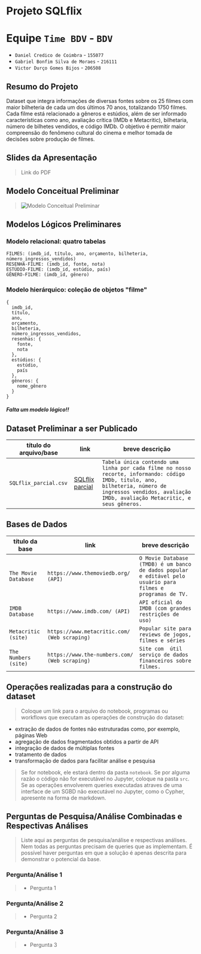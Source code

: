 # Projeto SQLflix

# Equipe `Time BDV` - `BDV`
* `Daniel Credico de Coimbra` - `155077`
* `Gabriel Bonfim Silva de Moraes` - `216111`
* `Victor Durço Gomes Bijos` - `206508`

## Resumo do Projeto
Dataset que integra informações de diversas fontes sobre os 25 filmes com maior bilheteria de cada um dos últimos 70 anos, totalizando 1750 filmes. Cada filme está relacionado a gêneros e estúdios, além de ser informado características como ano, avaliação crítica (IMDb e Metacritic), bilhetaria, número de bilhetes vendidos, e código IMDb. O objetivo é permitir maior compreensão do fenômeno cultural do cinema e melhor tomada de decisões sobre produção de filmes.

## Slides da Apresentação
> Link do PDF

## Modelo Conceitual Preliminar
> ![Modelo Conceitual Preliminar](assets/conceitual_trabalho.jpeg)

## Modelos Lógicos Preliminares
### Modelo relacional: quatro tabelas
~~~
FILMES: (imdb_id, título, ano, orçamento, bilheteria, número_ingressos_vendidos)
RESENHA-FILME: (imdb_id, fonte, nota)
ESTÚDIO-FILME: (imdb_id, estúdio, país)
GÊNERO-FILME: (imdb_id, gênero)
~~~

### Modelo hierárquico: coleção de objetos "filme"
~~~
{
  imdb_id,
  título,
  ano,
  orçamento,
  bilheteria,
  número_ingressos_vendidos,
  resenhas: {
    fonte,
    nota
  },
  estúdios: {
    estúdio,
    país
  },
  gêneros: {
    nome_gênero
  }
}
~~~



##### Falta um modelo lógico!!

## Dataset Preliminar a ser Publicado
título do arquivo/base | link | breve descrição
----- | ----- | -----
`SQLflix_parcial.csv` | [SQLflix parcial](data/processed/SQLflix_parcial.PNG) | `Tabela única contendo uma linha por cada filme no nosso recorte, informando: código IMDb, título, ano, bilheteria, número de ingressos vendidos, avaliação IMDb, avaliação Metacritic, e seus gêneros.`

## Bases de Dados

título da base | link | breve descrição
----- | ----- | -----
`The Movie Database` | `https://www.themoviedb.org/ (API)` | `O Movie Database (TMDB) é um banco de dados popular e editável pelo usuário para filmes e programas de TV.`
`IMDB Database` | `https://www.imdb.com/ (API)` | `API oficial do IMDB (com grandes restrições de uso)`
`Metacritic (site)` | `https://www.metacritic.com/ (Web scraping)` | `Popular site para reviews de jogos, filmes e séries`
`The Numbers (site)` | `https://www.the-numbers.com/ (Web scraping)` | `Site com  útil serviço de dados financeiros sobre filmes.`

## Operações realizadas para a construção do dataset

> Coloque um link para o arquivo do notebook, programas ou workflows que executam as operações de construção do dataset:
* extração de dados de fontes não estruturadas como, por exemplo, páginas Web
* agregação de dados fragmentados obtidos a partir de API
* integração de dados de múltiplas fontes
* tratamento de dados
* transformação de dados para facilitar análise e pesquisa

> Se for notebook, ele estará dentro da pasta `notebook`. Se por alguma razão o código não for executável no Jupyter, coloque na pasta `src`. Se as operações envolverem queries executadas atraves de uma interface de um SGBD não executável no Jupyter, como o Cypher, apresente na forma de markdown.

## Perguntas de Pesquisa/Análise Combinadas e Respectivas Análises

> Liste aqui as perguntas de pesquisa/análise e respectivas análises.
> Nem todas as perguntas precisam de queries que as implementam.
> É possível haver perguntas em que a solução é apenas descrita para
> demonstrar o potencial da base.
>
### Pergunta/Análise 1
> * Pergunta 1


### Pergunta/Análise 2
> * Pergunta 2


### Pergunta/Análise 3
> * Pergunta 3


